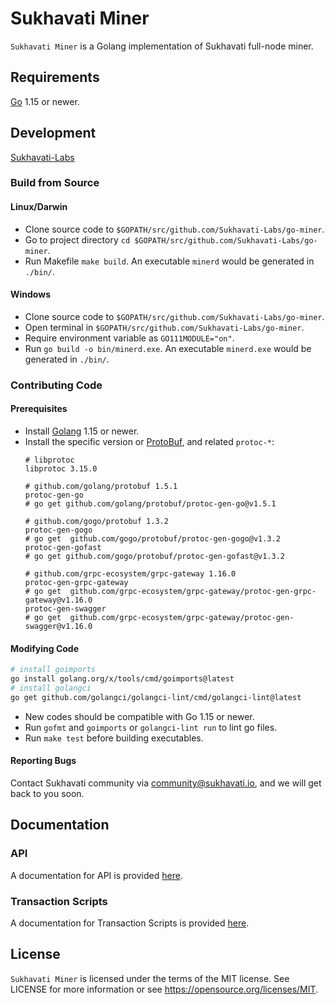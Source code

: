# Sukhavati Miner

`Sukhavati Miner` is a Golang implementation of Sukhavati full-node miner.

## Requirements

[Go](http://golang.org) 1.15 or newer.

## Development

[Sukhavati-Labs](https://github.com/Sukhavati-Labs/go-miner)

### Build from Source

#### Linux/Darwin

- Clone source code to `$GOPATH/src/github.com/Sukhavati-Labs/go-miner`.
- Go to project directory `cd $GOPATH/src/github.com/Sukhavati-Labs/go-miner`.
- Run Makefile `make build`. An executable `minerd` would be generated in `./bin/`.

#### Windows

- Clone source code to `$GOPATH/src/github.com/Sukhavati-Labs/go-miner`.
- Open terminal in `$GOPATH/src/github.com/Sukhavati-Labs/go-miner`.
- Require environment variable as `GO111MODULE="on"`.
- Run `go build -o bin/minerd.exe`. An executable `minerd.exe` would be generated in `./bin/`.

### Contributing Code

#### Prerequisites

- Install [Golang](http://golang.org) 1.15 or newer.
- Install the specific version or [ProtoBuf](https://developers.google.com/protocol-buffers), and related `protoc-*`:
  ```
  # libprotoc
  libprotoc 3.15.0
  
  # github.com/golang/protobuf 1.5.1
  protoc-gen-go
  # go get github.com/golang/protobuf/protoc-gen-go@v1.5.1
  
  # github.com/gogo/protobuf 1.3.2
  protoc-gen-gogo
  # go get  github.com/gogo/protobuf/protoc-gen-gogo@v1.3.2
  protoc-gen-gofast
  # go get github.com/gogo/protobuf/protoc-gen-gofast@v1.3.2
  
  # github.com/grpc-ecosystem/grpc-gateway 1.16.0
  protoc-gen-grpc-gateway
  # go get  github.com/grpc-ecosystem/grpc-gateway/protoc-gen-grpc-gateway@v1.16.0
  protoc-gen-swagger
  # go get  github.com/grpc-ecosystem/grpc-gateway/protoc-gen-swagger@v1.16.0
  ```

#### Modifying Code

```bash
# install goimports
go install golang.org/x/tools/cmd/goimports@latest
# install golangci
go get github.com/golangci/golangci-lint/cmd/golangci-lint@latest
```

- New codes should be compatible with Go 1.15 or newer.
- Run `gofmt` and `goimports` or `golangci-lint run` to lint go files.
- Run `make test` before building executables.

#### Reporting Bugs

Contact Sukhavati community via community@sukhavati.io, and we will get back to you soon.

## Documentation

### API

A documentation for API is provided [here](rpc/README.md).

### Transaction Scripts

A documentation for Transaction Scripts is provided [here](docs/script_en.md).

## License

`Sukhavati Miner` is licensed under the terms of the MIT license. See LICENSE for more information or see https://opensource.org/licenses/MIT.

